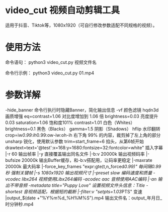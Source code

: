 # video_cut 视频自动剪辑工具
适用于抖音、Tiktok等，1080x1920（可自行修改参数适配不同规格的视频）。

# 使用方法
命令语句：
python3 video_cut.py 视频文件名

命令行示例：
python3 video_cut.py 01.mp4

# 参数详解

-hide_banner	命令行执行时隐藏Banner，简化输出信息
-vf	颜色滤镜
hqdn3d	画质增强
eq=contrast=1.06	对比度增加到 1.06 倍
brightness=0.03	亮度提升0.03
saturation=1.06	饱和度101%
contrast=1.01	白色（Whites）
brightness=0.1	黑色（Blacks）
gamma=1.5	阴影（Shadows）
hflip	水印翻转
crop=iw*0.99:ih*0.99:ow-iw:oh-ih	右下角 99% 的内容，裁剪掉了左上角的部分
unsharp	锐化，使用默认参数
trim=start_frame=6	掐头，从第6帧开始
drawtext=text='@test':x=168:y=1680:fontsize=32:fontcolor=white"	插入字幕
|-r 60	输出帧率
|-y	直接覆盖输出同名文件
|-b:v 20000k	输出视频码率
|-bufsize 20000k	输出Buffer缓存，和-b:v搭配用，让码率更稳定
|-maxrate 20000k	最大码率
|-force_key_frames "expr:gte(t,n_forced*0.99)"	每间隔0.99秒 强制关键帧
|-s 1080x1920	输出视频尺寸
|-preset slow	编码速度和质量
-vcodec libx264	视频使用Libx264编码
-acodec aac	音频使用AAC编码
|-an	输出不带音频
-metadata title="Puppy Love"	设置视频文件头信息：Title
-shortest	音视频适配，根据短的截断
|-filter:v "setpts=1.03*PTS"	变速
|output_$(date +"%Y%m%d_%H%M%S").mp4	输出文件名：output_年月日_时分钟秒.mp4
